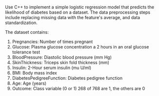 Use C++ to implement a simple logistic regression model that predicts the likelihood of diabetes based on a dataset. The data preprocessing steps include replacing missing data with the feature's average, and data standardization.

The dataset contains:
1. Pregnancies: Number of times pregnant
2. Glucose: Plasma glucose concentration a 2 hours in an oral glucose tolerance test
3. BloodPressure: Diastolic blood pressure (mm Hg)
4. SkinThickness: Triceps skin fold thickness (mm)
5. Insulin: 2-Hour serum insulin (mu U/ml)
6. BMI: Body mass index
7. DiabetesPedigreeFunction: Diabetes pedigree function
8. Age: Age (years)
9. Outcome: Class variable (0 or 1) 268 of 768 are 1, the others are 0
